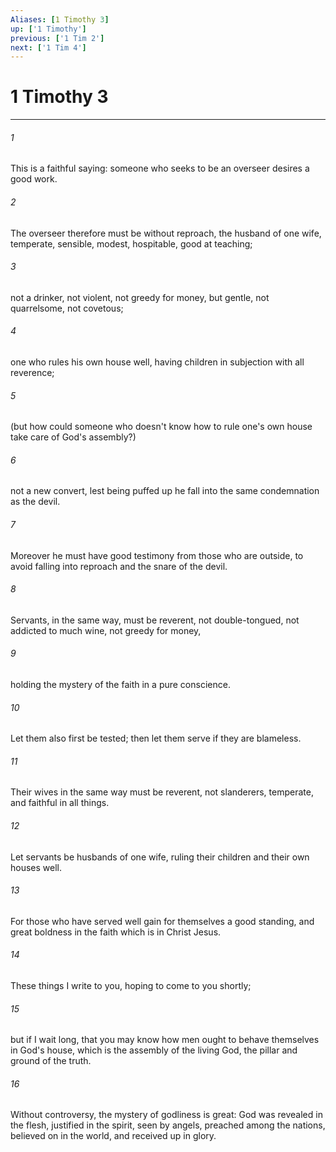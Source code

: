 ```yaml
---
Aliases: [1 Timothy 3]
up: ['1 Timothy']
previous: ['1 Tim 2']
next: ['1 Tim 4']
---
```

# 1 Timothy 3
***





###### 1 

This is a faithful saying: someone who seeks to be an overseer desires a good work. 



###### 2 

The overseer therefore must be without reproach, the husband of one wife, temperate, sensible, modest, hospitable, good at teaching; 



###### 3 

not a drinker, not violent, not greedy for money, but gentle, not quarrelsome, not covetous; 



###### 4 

one who rules his own house well, having children in subjection with all reverence; 



###### 5 

(but how could someone who doesn't know how to rule one's own house take care of God's assembly?) 



###### 6 

not a new convert, lest being puffed up he fall into the same condemnation as the devil. 



###### 7 

Moreover he must have good testimony from those who are outside, to avoid falling into reproach and the snare of the devil. 



###### 8 

Servants, in the same way, must be reverent, not double-tongued, not addicted to much wine, not greedy for money, 



###### 9 

holding the mystery of the faith in a pure conscience. 



###### 10 

Let them also first be tested; then let them serve if they are blameless. 



###### 11 

Their wives in the same way must be reverent, not slanderers, temperate, and faithful in all things. 



###### 12 

Let servants be husbands of one wife, ruling their children and their own houses well. 



###### 13 

For those who have served well gain for themselves a good standing, and great boldness in the faith which is in Christ Jesus. 



###### 14 

These things I write to you, hoping to come to you shortly; 



###### 15 

but if I wait long, that you may know how men ought to behave themselves in God's house, which is the assembly of the living God, the pillar and ground of the truth. 



###### 16 

Without controversy, the mystery of godliness is great: God was revealed in the flesh, justified in the spirit, seen by angels, preached among the nations, believed on in the world, and received up in glory.
